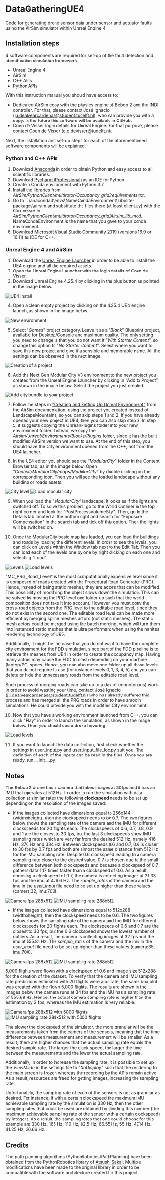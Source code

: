 # DataGatheringUE4
Code for generating drone sensor data under sensor and actuator faults using the AirSim simulator within Unreal Engine 4

## Installation steps

4 software components are required for set-up of the fault detection and identification simulation framework

* Unreal Engine 4
* AirSim
* C++ APIs
* Python APIs

With this instruction manual you should have access to:
* Dedicated AirSim copy with the physics engine of Bebop 2 and the INDI controller. 
For that, please contact José Ignacio ([j.i.dealvearcardenas@student.tudelft.nl](mailto:j.i.dealvearcardenas@student.tudelft.nl)), 
who can provide you with a copy. In the future this software will be available in GitHub.
* Coen de Visser login details for Unreal Engine. For that purpose, 
please contact Coen de Visser ([c.c.devisser@tudelft.nl](mailto:c.c.devisser@tudelft.nl)).

Next, the installation and set-up steps for each of the aforementioned software components will be explained.

### Python and C++ APIs

1. Download [Anaconda](https://www.anaconda.com/) in order to obtain Python and easy access to all scientific libraries.
2. Download [Pycharm (Professional)](https://www.jetbrains.com/pycharm/) as an IDE for Python.
3. Create a Conda environment with Python 3.7.
4. Install the libraries from *AirSim/PythonClient/multirotor/Occupancy_grid/requirements.txt*.
5. Go to ...\anaconda3\envs\NameCondaEnvironment\Lib\site-packages\airsim and substitute the files there
(at least client.py) with the files stored in *AirSim/PythonClient/multirotor/Occupancy_grid/Airsim_lib_mod*. 
NameCondaEnvironment is the name that you gave to your conda environment.
6. Download [Microsoft Visual Studio Community 2019](https://visualstudio.microsoft.com/vs/older-downloads/) (versions 16.9 or 16.11) as IDE for C++.


### Unreal Engine 4 and AirSim

1. Download the [Unreal Engine Launcher](https://www.unrealengine.com/en-US/download) in order to be able to install the UE4 engine and all the required assets.
2. Open the Unreal Engine Launcher with the login details of Coen de Visser.
3. Download Unreal Engine 4.25.4 by clicking in the plus button as pointed in the image below.

![UE4 install](Doc_images/Install_UE4.png)

4. Open a clean empty project by clicking on the 4.25.4 UE4 engine launch, as shown in the image below. 

![New environment](Doc_images/new_env.png)

5. Select "*Games*" project category. Leave it as a "*Blank*" Blueprint project, available for Desktop/Console and maximum quality. 
The only setting you need to change is that you do not want it “*With Starter Content*”, 
so change this option to "*No Starter Content*". Select where you want to save this new project and give it a sensible 
and memorable name. All the settings can be observed in the next image.

![Creation of a project](Doc_images/project_creation.PNG)

6. Add the Next Gen Modular City V3 environment to the new project you created from the Unreal Engine Launcher 
by clicking in “Add to Project”, as shown in the image below. Select the project you just created.

![Add city bundle to your project](Doc_images/add_city_bundle.png)

7. Follow the steps in ["Creating and Setting Up Unreal Environment"](https://microsoft.github.io/AirSim/unreal_custenv/) from the AirSim documentation, 
using the project you created instead of LandscapeMountains, so you can skip steps 1 and 2. 
If you have already opened your new project in UE4, then you can also skip step 3. In step 5, 
it suggests copying the Unreal/Plugins folder into your new environment folder.
Instead, we copy the *Airsim/Unreal/Environments/Blocks/Plugins* folder, 
since it has the built modified AirSim version we want to use. At the end of this step, you should
have the City environment opened from the C++, not from the UE4 launcher.
 
8. In the UE4 editor you should see the “*ModularCity*” folder in the Content Browser tab, as in the image below. 
Open “*Content/ModularCity/maps/ModularCity*” by double clicking on the corresponding icon. Then you will see the loaded
landscape without any building or roads assets.

![City level](Doc_images/city_level.png)
![Load modular city](Doc_images/load_modular_city.png)

9. When you load the "*ModularCity*" landscape, it looks as if the lights are switched off. To solve this problem, go to 
the World Outliner in the top right corner and look for "PostProcessVolumeSky". Then, go to the Details tab located
at the bottom right and search for "Exposure Compensation" in the search tab and tick off this option. Then the
lights will be switched on.

11. Once the ModularCity basic map has loaded, you can load the buildings and roads by loading the 
different levels. In order to see the levels, you can click on Levels within the Window tab next to the
Edit Tab. Then you can load each of the levels one by one by right clicking on each one and selecting
 “Load”. 

![Levels](Doc_images/levels.png)
![Load levels](Doc_images/load_levels.png)

<!---"MC_PRG_Road_Level" is the most computationally expensive level since it is composed of roads created 
 with the Procedural Road Generator (PRG). Hence, instead of being static meshes, they are actors that can be modified.
This possibility of modifying the object slows down the simulation. This can be solved by selecting multiple roads,
right on one of the selected roads and clicking on merge actors. By lumping multiple roads into a single object,
the draw calls to the same material (for instance, the asphalt colour) is reduced from the x number of selected
roads to 1.-->

"MC_PRG_Road_Level" is the most computationally expensive level since it is composed of roads created 
 with the Procedural Road Generator (PRG). Hence, instead of being static meshes, they are actors that can be modified.
This possibility of modifying the object slows down the simulation. This can be solved by moving the PRG level
one folder up such that the world composition does not take it into account. However, you must copy the cross-road
objects from the PRG level to the editable road level, since they do not exist in the second one. The editable road level can be made
more efficient by merging spline meshes actors (not static meshes). The static mesh actors could be merged using the 
batch merging, which will turn them into instanced static meshes that is ultra performant when using the
nanites rendering technology of UE5. 

Additionally, it might be the case that you do not want to have the complete city environment for the FDD
simulation, since part of the FDD pipeline is to retrieve the meshes from UE4 in order to create the 
occupancy map. Having many actors may cause the FDD to crash depending on your machine (laptop/PC) specs. Hence,
you can also move one folder up all those levels that you do not require to use (for instance levels 0, 1, 3, 4, 5)
and you can delete or hide the unnecessary roads from the editable road level.

Such process of merging roads can take up to a day of (monotonous) work. In order to avoid wasting your time, contact
José Ignacio ([j.i.dealvearcardenas@student.tudelft.nl](mailto:j.i.dealvearcardenas@student.tudelft.nl)) who
has already suffered this process and has merged all the PRG roads in order to have smooth simulations. He
could provide you with the modified City environment.

10. Now that you have a working environment launched from C++, you can click "Play" in order to launch the simulation, 
as shown in the image below. Then you should see a drone hovering.

![Load levels](Doc_images/play.png)

11. If you want to launch the data collection, first check whether the settings in user_input.py and user_input_file_loc.py
suit you. The definition of each of the inputs can be read in the files. Once you are ready, run \_\_init__.py.

## Notes
The Bebop 2 drone has a camera that takes images at 30fps and it has an IMU that operates at 512 Hz. In order to run
the simulation with data collection at similar rates the following __clockspeed__ needs to be set up depending on the 
resolution of the images saved:

* If the images collected have dimensions equal to 256x144 (widthxheight), then the clockspeed needs to be 0.7. 
The two figures below shows the sampling rate of the camera and the IMU for different clockspeeds for 20 flights each. 
The clockspeeds of 0.6, 0.7, 0.8, 0.9 and 1 are the closest to 30 fps, but the last 3 clockspeeds show IMU sampling 
rates which are very far from the desired  512 Hz, namely 416 Hz, 370 Hz and 334 Hz. Between clockspeeds 0.6 and 0.7, 
0.6 is closer to 30 fps by 0.7 fps and both are almost the same distance from 512 Hz for the IMU sampling rate.
Despite 0.6 clockspeed leading to a camera sampling rate closer to the desired value, 0.7 is chosen due to the small 
difference between both clockspeeds and because a clockspeed of 0.7 gathers data 1.17 times faster than a clockspeed of
0.6. As a result, choosing a clockspeed of 0.7, the camera is collecting images at 31.33 fps and the imu at 476.6 Hz.
The _sample_rates_ of the camera and the imu in the _user_input_ file need to be set up higher than these values 
(camera:32, imu:700).

![Camera fps 288x512](Doc_images/144_256_camera_sampling_rate_2.png)
![IMU sampling rate 288x512](Doc_images/144_256_IMU_sampling_rate_2.png)

* If the images collected have dimensions equal to 512x288 (widthxheight), then the clockspeed needs to be 0.6. 
The two figures below shows the sampling rate of the camera and the IMU for different clockspeeds for 20 flights each. The clockspeeds of
0.6 and 0.7 are the closest to 30 fps, but the 0.6 clockspeed shows the lowest number of outliers.
As a result, the camera is collecting images at 32 fps and the imu at 555.81 Hz. The _sample_rates_ of the camera 
and the imu in the _user_input_ file need to be set up higher than these values (camera:35, imu:700).

![Camera fps 288x512](Doc_images/288_512_camera_sampling_rate.png)
![IMU sampling rate 288x512](Doc_images/288_512_IMU_sampling_rate.png)

5,000 flights were flown with a clockspeed of 0.6 and image size 512x288 for the creation of the dataset. To verify that 
the camera and IMU sampling rate predictions estimated with 20 flights were accurate, the same box plot was created with
the flown 5,000 flights. The results are shown in the images below: the camera runs at 34 fps and the IMU has a sampling
rate of 555.68 Hz. Hence. the actual camera sampling rate is higher than the estimation by 2 fps, whereas the IMU 
estimation is very reliable.

![Camera fps 288x512 with 5000 flights](Doc_images/288_512_camera_sampling_rate_5000_points.png)
![IMU sampling rate 288x512 with 5000 flights](Doc_images/288_512_IMU_sampling_rate_5000_points.png)

The slower the clockspeed of the simulator, the more granular will be the measurements taken from the camera of the 
sensors, meaning that the time difference between measurement and measurement will be smaller. As a result, there 
are higher chances that the actual sampling rate equals the desired sample rate. The larger the clock speed, the larger 
the time between the measurements and the lower the actual sampling rate.

Additionally, in order to increase the sampling rate, it is possible to set up the _ViewMode_ in the settings file to 
_"NoDisplay"_ such that the rendering to the main screen is frozen whereas the recording by the APIs remain active.
As a result, resources are freed for getting images, increasing the sampling rate.

Unfortunately, the sampling rate of each of the sensors is not as granular as desired. For instance, if with a certain 
clockspeed the maximum IMU achievable sampling rate by the simulation is 330 Hz, then the other sampling rates that
could be used are obtained by dividing this number (the maximum achievable sampling rate of the sensor with a certain 
clockspeed) by integers. As a result, the sampling rates that one could choose for this example are 330 Hz,
165 Hz, 110 Hz, 82.5 Hz, 66.55 Hz, 55 Hz, 47.14 Hz, 41.25 Hz, 36.66 Hz.


## Credits
The path planning algorithms (PythonRobotics/PathPlanning) have been obtained from the PythonRobotics
library of [Atsushi Sakai](https://github.com/AtsushiSakai/PythonRobotics). Multiple modifications have been 
made to the original library in order to be compatible with the software architecture created for this project.